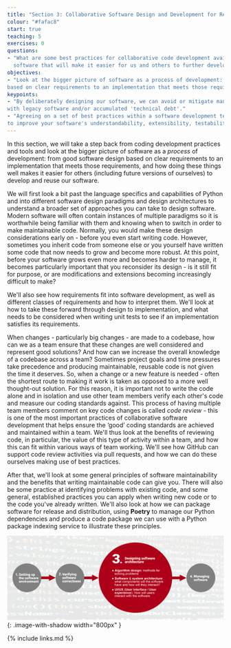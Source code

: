 ```yaml
---
title: "Section 3: Collaborative Software Design and Development for Reuse"
colour: "#fafac8"
start: true
teaching: 5
exercises: 0
questions:
- "What are some best practices for collaborative code development available to help us design and write 'good'
  software that will make it easier for us and others to further develop and reuse it?"
objectives:
- "Look at the bigger picture of software as a process of development: from 'good' software design 
based on clear requirements to an implementation that meets those requirements."
keypoints:
- "By deliberately designing our software, we can avoid or mitigate many of the common issues encountered when working 
with legacy software and/or accumulated 'technical debt'."
- "Agreeing on a set of best practices within a software development team will help 
to improve your software's understandability, extensibility, testability, reusability and overall sustainability."
---
```

In this section, we will take a step back from coding development practices and tools and look at the bigger picture of software as a *process* of development: from good software design based on clear requirements to an implementation that meets those requirements, and how doing these things well makes it easier for others (including future versions of ourselves) to develop and reuse our software.

We will first look a bit past the language specifics and capabilities of Python and into 
different software design paradigms and design architectures to understand a broader set of approaches 
you can take to design software. Modern software will often contain instances of multiple paradigms so it is 
worthwhile being familiar with them and knowing when to switch in order to make maintainable code. 
Normally, you would make these design considerations early on - before you even start writing code. 
However, sometimes you
inherit code from someone else or you yourself have written some code that now needs to grow and become more robust.
At this point, before your software grows even more and becomes harder to manage,
it becomes particularly important that you reconsider its design - is it still fit for purpose, or are modifications and extensions becoming increasingly difficult to make?

We'll also see how requirements fit into software development,
as well as different classes of requirements and how to interpret them.
We'll look at how to take these forward through design to implementation,
and what needs to be considered when writing unit tests to see if an implementation satisfies its requirements.

When changes - particularly big changes - are made to a codebase, how can we as a team ensure that these changes are well considered and represent good solutions?
And how can we increase the overall knowledge of a codebase across a team?
Sometimes project goals and time pressures take precedence and producing maintainable, reusable code is not given the
time it deserves. So, when a change or a new feature is needed - often the shortest route to making it work is taken
as opposed to a more well thought-out solution. For this reason, it is important not to write the code alone and in
isolation and use other team members verify each other's code and measure our coding standards against.
This process of having multiple team members comment on key code changes is called *code review* -
this is one of the most important practices of collaborative software development that helps ensure
the ‘good’ coding standards are achieved and maintained within a team.
We'll thus look at the benefits of reviewing code,
in particular, the value of this type of activity within a team,
and how this can fit within various ways of team working.
We'll see how GitHub can support code review activities via pull requests,
and how we can do these ourselves making use of best practices.

After that, we'll look at some general principles of software maintainability and the benefits that writing maintainable 
code can give you. There will also be some practice at identifying problems with existing code, and some general, established practices you can apply when writing new code or to the code you've already written.
We'll also look at how we can package software for release and distribution, using **Poetry** to manage our Python dependencies and produce a code package we can use with a Python package indexing service to illustrate these principles.

![Software design and architecture](../fig/section3-overview.png){: .image-with-shadow width="800px" }

{% include links.md %}
